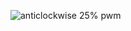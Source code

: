 ![anticlockwise 25% pwm](https://user-images.githubusercontent.com/101387468/164944966-c1ab9d33-1956-497c-bb92-6c79bf2d68db.png)

